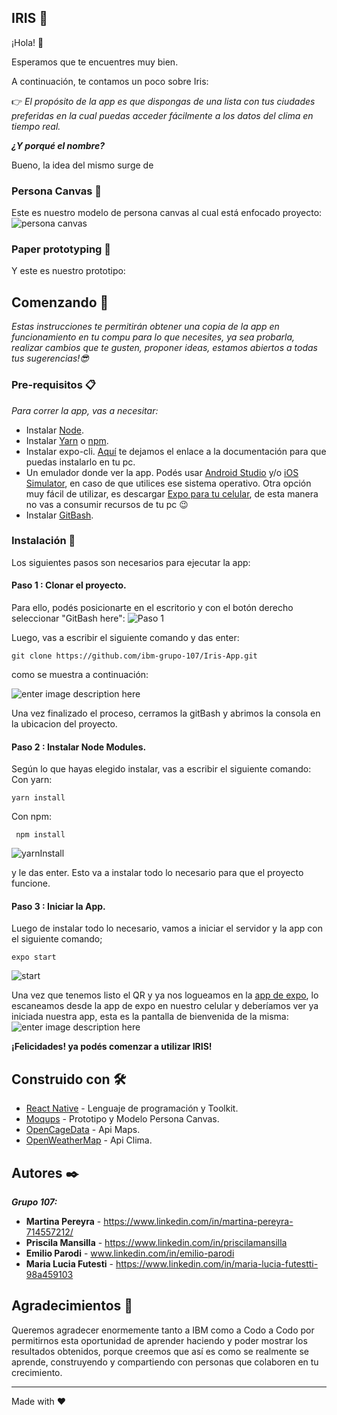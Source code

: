 ﻿## IRIS :rainbow:

¡Hola! :wave:

Esperamos que te encuentres muy bien.

A continuación, te contamos un poco sobre Iris: 

:point_right: _El propósito de la app es que dispongas de una lista con tus ciudades preferidas en la cual puedas acceder fácilmente a los datos del clima en tiempo real._

***¿Y porqué el nombre?***

Bueno, la idea del mismo surge de 

### Persona Canvas :girl:
Este es nuestro modelo de persona canvas al cual está enfocado proyecto:
![persona canvas](https://i.ibb.co/mXxfFhN/persona-Canvas.png)

### Paper prototyping :iphone:
Y este es nuestro prototipo:


## Comenzando  🚀

_Estas instrucciones te permitirán obtener una copia de la app en funcionamiento en tu compu para lo que necesites, ya sea probarla, realizar cambios que te gusten, proponer ideas, estamos abiertos a todas tus sugerencias!:sunglasses:_

### Pre-requisitos  📋

_Para correr la app, vas a necesitar:_

 - Instalar [Node](https://nodejs.org/es/download/).
 - Instalar [Yarn](https://classic.yarnpkg.com/lang/en/docs/install/#windows-stable) o [npm](https://docs.npmjs.com/getting-started).
 - Instalar expo-cli. [Aquí](https://reactnative.dev/docs/environment-setup) te dejamos el enlace a la documentación para que puedas instalarlo en tu pc.
 - Un emulador donde ver la app. Podés usar [Android Studio](https://docs.expo.dev/workflow/android-studio-emulator/) y/o [iOS Simulator](https://docs.expo.dev/workflow/ios-simulator/), en caso de que utilices ese sistema operativo. Otra opción muy fácil de utilizar, es descargar [Expo para tu celular](https://play.google.com/store/apps/details?id=host.exp.exponent&hl=es_AR&gl=US), de esta manera no vas a consumir recursos de tu pc :wink:
 - Instalar [GitBash](https://git-scm.com/downloads).


### Instalación  🔧

Los siguientes pasos son necesarios para ejecutar la app:

#### Paso 1 : Clonar el proyecto.
Para ello, podés posicionarte en el escritorio y con el botón derecho seleccionar "GitBash here":
![Paso 1](https://i.ibb.co/F7yfRz3/abrirGB.png)

Luego, vas a escribir el siguiente comando y das enter:

    git clone https://github.com/ibm-grupo-107/Iris-App.git
    
como se muestra a continuación:

![enter image description here](https://i.ibb.co/s5jVQy3/gitCLone.png)

Una vez finalizado el proceso, cerramos la gitBash y abrimos la consola en la ubicacion del proyecto.

#### Paso 2 : Instalar Node Modules.

Según lo que hayas elegido instalar, vas a escribir el siguiente comando:
Con yarn:

    yarn install 

Con npm:
   

     npm install
![yarnInstall](https://i.ibb.co/G9tjNFG/yarn-Install.png)

y le das enter. Esto va a instalar todo lo necesario para que el proyecto funcione.

#### Paso 3 : Iniciar la App.
Luego de instalar todo lo necesario, vamos a iniciar el servidor y la app con el siguiente comando;

    expo start

![start](https://i.ibb.co/YQ1Mb4X/qr.png)

Una vez que tenemos listo el QR y ya nos logueamos en la [app de expo](https://expo.dev/), lo escaneamos desde la app de expo en nuestro celular y deberíamos ver ya iniciada nuestra app, esta es la pantalla de bienvenida de la misma:
![enter image description here](https://i.ibb.co/MDTWtgF/inicial.jpg)

**¡Felicidades! ya podés comenzar a utilizar IRIS!**

## Construido con  🛠️

-   [React Native](https://reactnative.dev/)  - Lenguaje de programación y Toolkit.
- [Moqups](https://app.moqups.com/) - Prototipo y Modelo Persona Canvas.
- [OpenCageData](https://opencagedata.com/) - Api Maps.
- [OpenWeatherMap](https://openweathermap.org/) - Api Clima. 


## Autores  ✒️

**_Grupo 107:_**

-   **Martina Pereyra**  -  https://www.linkedin.com/in/martina-pereyra-714557212/
-   **Priscila Mansilla**  -  https://www.linkedin.com/in/priscilamansilla
-   **Emilio Parodi**  -  www.linkedin.com/in/emilio-parodi
-  **Maria Lucia Futesti**  - https://www.linkedin.com/in/maria-lucia-futestti-98a459103


## Agradecimientos  🎁

Queremos agradecer enormemente tanto a IBM como a Codo a Codo por permitirnos esta oportunidad de aprender haciendo y poder mostrar los resultados obtenidos, porque creemos que así es como se realmente se aprende, construyendo y compartiendo con personas que colaboren en tu crecimiento.

----------

Made with  ❤️  
